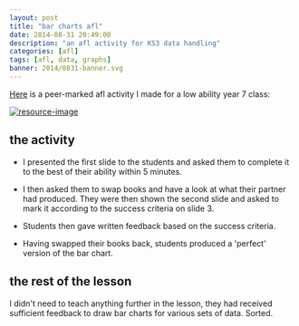 ```yaml
---
layout: post
title: "bar charts afl"
date: 2014-08-31 20:49:00
description: "an afl activity for KS3 data handling"
categories: [afl]
tags: [afl, data, graphs]
banner: 2014/0831-banner.svg
---
```


[Here][resource] is a peer-marked afl activity I made for a low ability year 7 class:

[![resource-image][resource-image]][resource]

## the activity
* I presented the first slide to the students and asked them to complete it to the best of their ability within 5 minutes.

* I then asked them to swap books and have a look at what their partner had produced. They were then shown the second slide and asked to mark it according to the success criteria on slide 3.

* Students then gave written feedback based on the success criteria.

*  Having swapped their books back, students produced a 'perfect' version of the bar chart.

## the rest of the lesson
I didn't need to teach anything further in the lesson, they had received sufficient feedback to draw bar charts for various sets of data. Sorted.

[banner]: {{site.postAssets}}/2014/0831-banner.svg
[resource-image]: {{site.postAssets}}/2014/0831-resource.png
[resource]: {{site.postAssets}}/2014/0831-bar-charts-afl.pdf